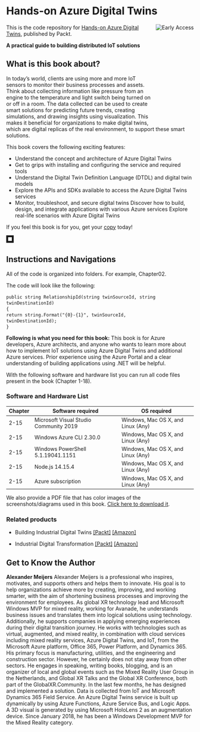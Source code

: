 # Hands-on Azure Digital Twins

<a href="https://www.packtpub.com/iot-hardware/hands-on-azure-digital-twins?utm_source=github&utm_medium=repository&utm_campaign=9781801071383"><img src="https://static.packt-cdn.com/products/9781801071383/cover/smaller" alt="Early Access" height="256px" align="right"></a>

This is the code repository for [Hands-on Azure Digital Twins](https://www.packtpub.com/iot-hardware/hands-on-azure-digital-twins?utm_source=github&utm_medium=repository&utm_campaign=9781801071383), published by Packt.

**A practical guide to building distributed IoT solutions**

## What is this book about?
In today’s world, clients are using more and more IoT sensors to monitor their business processes and assets. Think about collecting information like pressure from an engine to the temperature and light switch being turned on or off in a room. The data collected can be used to create smart solutions for predicting future trends, creating simulations, and drawing insights using visualization. This makes it beneficial for organizations to make digital twins, which are digital replicas of the real environment, to support these smart solutions. 

This book covers the following exciting features:
* Understand the concept and architecture of Azure Digital Twins
* Get to grips with installing and configuring the service and required tools
* Understand the Digital Twin Definition Language (DTDL) and digital twin models
* Explore the APIs and SDKs available to access the Azure Digital Twins services
* Monitor, troubleshoot, and secure digital twins
Discover how to build, design, and integrate applications with various Azure services
Explore real-life scenarios with Azure Digital Twins

If you feel this book is for you, get your [copy](https://www.amazon.com/dp/1801071381) today!

<a href="https://www.packtpub.com/?utm_source=github&utm_medium=banner&utm_campaign=GitHubBanner"><img src="https://raw.githubusercontent.com/PacktPublishing/GitHub/master/GitHub.png" 
alt="https://www.packtpub.com/" border="5" /></a>

## Instructions and Navigations
All of the code is organized into folders. For example, Chapter02.

The code will look like the following:
```
public string RelationshipId(string twinSourceId, string
twinDestinationId)
{
return string.Format("{0}-{1}", twinSourceId,
twinDestinationId);
}
```

**Following is what you need for this book:**
This book is for Azure developers, Azure architects, and anyone who wants to learn more about how to implement IoT solutions using Azure Digital Twins and additional Azure services. Prior experience using the Azure Portal and a clear understanding of building applications using .NET will be helpful.

With the following software and hardware list you can run all code files present in the book (Chapter 1-18).
### Software and Hardware List
| Chapter | Software required | OS required |
| -------- | ------------------------------------ | ----------------------------------- |
| 2-15 | Microsoft Visual Studio Community 2019 | Windows, Mac OS X, and Linux (Any) |
| 2-15 | Windows Azure CLI 2.30.0 | Windows, Mac OS X, and Linux (Any) |
| 2-15 | Windows PowerShell 5.1.19041.1151 | Windows, Mac OS X, and Linux (Any) |
| 2-15 | Node.js 14.15.4 | Windows, Mac OS X, and Linux (Any) |
| 2-15 |  Azure subscription | Windows, Mac OS X, and Linux (Any) |

We also provide a PDF file that has color images of the screenshots/diagrams used in this book. [Click here to download it](https://static.packt-cdn.com/downloads/9781801071383_ColorImages.pdf).

### Related products
* Building Industrial Digital Twins [[Packt]](https://www.packtpub.com/product/building-industrial-digital-twins/9781839219078?utm_source=github&utm_medium=repository&utm_campaign=9781839219078) [[Amazon]](https://www.amazon.com/dp/1839219076)

* Industrial Digital Transformation [[Packt]](https://www.packtpub.com/product/industrial-digital-transformation/9781800207677?utm_source=github&utm_medium=repository&utm_campaign=9781800207677) [[Amazon]](https://www.amazon.com/dp/1800207670)

## Get to Know the Author
**Alexander Meijers**
Alexander Meijers is a professional who inspires, motivates, and supports others and helps them to innovate. His goal is to help organizations achieve more by creating, improving, and working smarter, with the aim of shortening business processes and improving the environment for employees.
As global XR technology lead and Microsoft Windows MVP for mixed reality, working for Avanade, he understands business issues and translates them into logical solutions using technology. Additionally, he supports companies in applying emerging experiences during their digital transition journey.
He works with technologies such as virtual, augmented, and mixed reality, in combination with cloud services including mixed reality services, Azure Digital Twins, and IoT, from the Microsoft Azure platform, Office 365, Power Platform, and Dynamics 365.
His primary focus is manufacturing, utilities, and the engineering and construction sector. However, he certainly does not stay away from other sectors.
He engages in speaking, writing books, blogging, and is an organizer of local and global events such as the Mixed Reality User Group in the Netherlands, and Global XR Talks and the Global XR Conference, both part of the GlobalXR.Community.
In the last few months, he has designed and implemented a solution. Data is collected from IoT and Microsoft Dynamics 365 Field Service. An Azure Digital Twins service is built up dynamically by using Azure Functions, Azure Service Bus, and Logic Apps. A 3D visual is generated by using Microsoft HoloLens 2 as an augmentation device.
Since January 2018, he has been a Windows Development MVP for the Mixed Reality category.

